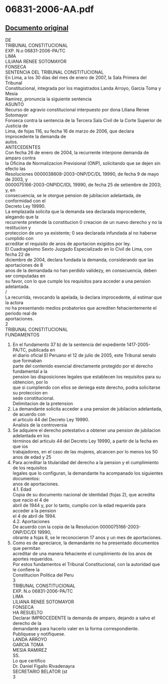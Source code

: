 
06831-2006-AA.pdf
=================
  
[Documento original](https://tc.gob.pe/jurisprudencia/2007/06831-2006-AA.pdf)  
---  
DE  
TRIBUNAL CONSTITUCIONAL  
EXP. N.o 06831-2006-PA/TC  
LIMA  
LILIANA RENEE SOTOMAYOR  
FONSECA  
SENTENCIA DEL TRIBUNAL CONSTITUCIONAL  
En Lima, a los 30 dias del mes de enero de 2007, la Sala Primera del Tribunal  
Constitucional, integrada por los magistrados Landa Arroyo, Garcia Toma y Mesia  
Ramirez, pronuncia la siguiente sentencia  
ASUNTO  
Recurso de agravio constitucional interpuesto por dona Liliana Renee Sotomayor  
Fonseca contra la sentencia de la Tercera Sala Civil de la Corte Superior de Justicia de  
Lima, de fojas 116, su fecha 16 de marzo de 2006, que declara improcedente la demanda de  
autos.  
ANTECEDENTES  
Con fecha 26 de enero de 2004, la recurrente interpone demanda de amparo contra  
la Oficina de Normalizacion Previsional (ONP), solicitando que se dejen sin efecto las  
Resoluciones 0000038608-2003-ONP/DC/DL 19990, de fecha 9 de mayo de 2003, y  
0000075166-2003-ONPIDC/IDL 19990, de fecha 25 de setiembre de 2003; y, en  
consecuencia, se le otorgue pension de jubilacion adelantada, de conformidad con el  
Decreto Ley 19990.  
La emplazada solicita que la demanda sea declarada improcedente, alegando que la  
recurrente pretende la constitucion 0 creacion de un nuevo derecho y no la restitucion y  
proteccion de uno ya existente; 0 sea declarada infundada al no haberse cumplido con  
acreditar el requisito de anos de aportacion exigidos por ley.  
El Cuadragésimo Sexto Juzgado Especializado en lo Civil de Lima, con fecha 22 de  
diciembre de 2004, declara fundada la demanda, considerando que las aportaciones de 8  
anos de la demandada no han perdido validezy, en consecuencia, deben ser computadas en  
su favor, con lo que cumple los requisitos para acceder a una pension adelantada.  
/  
La recurrida, revocando la apelada, la declara improcedente, al estimar que la actora  
no ha presentando medios probatorios que acrediten fehacientemente el periodo real de  
aportaciones.  
2  
TRIBUNAL CONSTITUCIONAL  
FUNDAMENTOS  
1. En el fundamento 37 b) de la sentencia del expediente 1417-2005-PA/TC, publicada en  
el diario oficial El Peruano el 12 de julio de 2005, este Tribunal senalo que formaban  
parte del contenido esencial directamente protegido por el derecho fundamental a la  
pension las disposiciones legales que establecen los requisitos para su obtencion, por lo  
que si cumpliendo con ellos se deniega este derecho, podra solicitarse su proteccion en  
sede constitucional.  
Delimitacion de la pretension  
2. La demandante solicita acceder a una pension de jubilacion adelantada, de acuerdo con  
el articulo 44 del Decreto Ley 19990.  
Analisis de la controversia  
3. Se adquiere el derecho potestativo a obtener una pension de jubilacion adelantada en los  
términos del articulo 44 del Decreto Ley 19990, a partir de la fecha en que ios  
trabajadores, en el caso de las mujeres, alcancen por lo menos los 50 anos de edad y 25  
4. Para acreditar la titularidad del derecho a la pension y el cumplimiento de los requisitos  
legales que lo configuran, la demandante ha acompanado los siguientes documentos:  
anos de aportaciones.  
4.1. Edad  
Copia de su documento nacional de identidad (fojas 2), que acredita que nacio el 4 de  
abril de 1944 y, por lo tanto, cumplio con la edad requerida para acceder a la pension  
el 4 de abril de 1994.  
4.2. Aportaciones  
De acuerdo con la copia de la Resolucion 0000075166-2003-ONP/DC/DI 19990,  
obrante a fojas 8, se le reconocieron 17 anos y un mes de aportaciones.  
5. Como es de apreciarce, la demandante no ha presentado documentos que permitan  
acreditar de una manera fehaciente el cumplimiento de los anos de aportes requeridos.  
Por estos fundamentos el Tribunal Constitucional, con la autoridad que le confiere la  
Constitucion Politica del Peru  
3  
TRIBUNAL CONSTITUCIONAL  
EXP. N.o 06831-2006-PA/TC  
LIMA  
LILIANA RENEE SOTOMAYOR  
FONSECA  
HA RESUELTO  
Declarar IMPROCEDENTE la demanda de amparo, dejando a salvo el derecho de la  
demandante para hacerlo valer en la forma correspondiente.  
Publiquese y notifiquese.  
LANDA ARROYO  
GARCIA TOMA  
MESIA RAMIREZ  
SS.  
Lo que certifico  
Dr. Daniel Figallo Rivadenayra  
SECRETARIO BELATOR (st  
3
